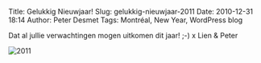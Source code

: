 Title: Gelukkig Nieuwjaar!
Slug: gelukkig-nieuwjaar-2011
Date: 2010-12-31 18:14
Author: Peter Desmet
Tags: Montréal, New Year, WordPress blog

Dat al jullie verwachtingen mogen uitkomen dit jaar! ;-) x Lien & Peter

![2011](|filename|/images/2010-nieuwjaar-2011.png "2011")